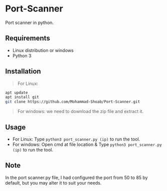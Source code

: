 # Port-Scanner
Port scanner in python.

## Requirements
- Linux distribution or windows
- Python 3 


## Installation

>For Linux:
```bash
apt update
apt install git
git clone https://github.com/Mohammad-Shoab/Port-Scanner.git
```
>For windows:
we need to download the zip file and extract it.

## Usage

- For Linux: Type ```python3 port_scanner.py (ip)``` to run the tool.
- For windows: Open cmd at file location & Type ```python3 port_scanner.py (ip)``` to run the tool.

## Note

In the port scanner.py file, I had configured the port from 50 to 85 by default, but you may alter it to suit your needs.
